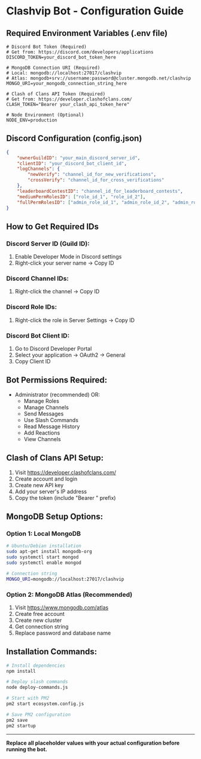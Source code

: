 # Clashvip Bot - Configuration Guide

## Required Environment Variables (.env file)

```env
# Discord Bot Token (Required)
# Get from: https://discord.com/developers/applications
DISCORD_TOKEN=your_discord_bot_token_here

# MongoDB Connection URI (Required)
# Local: mongodb://localhost:27017/clashvip
# Atlas: mongodb+srv://username:password@cluster.mongodb.net/clashvip
MONGO_URI=your_mongodb_connection_string_here

# Clash of Clans API Token (Required)
# Get from: https://developer.clashofclans.com/
CLASH_TOKEN="Bearer your_clash_api_token_here"

# Node Environment (Optional)
NODE_ENV=production
```

## Discord Configuration (config.json)

```json
{
    "ownerGuildID": "your_main_discord_server_id",
    "clientID": "your_discord_bot_client_id",
    "logChannels": {
        "newVerify": "channel_id_for_new_verifications",
        "crossVerify": "channel_id_for_cross_verifications"
    },
    "leaderboardContestID": "channel_id_for_leaderboard_contests",
    "mediumPermRolesID": ["role_id_1", "role_id_2"],
    "fullPermRolesID": ["admin_role_id_1", "admin_role_id_2", "admin_role_id_3"]
}
```

## How to Get Required IDs

### Discord Server ID (Guild ID):
1. Enable Developer Mode in Discord settings
2. Right-click your server name → Copy ID

### Discord Channel IDs:
1. Right-click the channel → Copy ID

### Discord Role IDs:
1. Right-click the role in Server Settings → Copy ID

### Discord Bot Client ID:
1. Go to Discord Developer Portal
2. Select your application → OAuth2 → General
3. Copy Client ID

## Bot Permissions Required:
- Administrator (recommended) OR:
  - Manage Roles
  - Manage Channels  
  - Send Messages
  - Use Slash Commands
  - Read Message History
  - Add Reactions
  - View Channels

## Clash of Clans API Setup:
1. Visit https://developer.clashofclans.com/
2. Create account and login
3. Create new API key
4. Add your server's IP address
5. Copy the token (include "Bearer " prefix)

## MongoDB Setup Options:

### Option 1: Local MongoDB
```bash
# Ubuntu/Debian installation
sudo apt-get install mongodb-org
sudo systemctl start mongod
sudo systemctl enable mongod

# Connection string
MONGO_URI=mongodb://localhost:27017/clashvip
```

### Option 2: MongoDB Atlas (Recommended)
1. Visit https://www.mongodb.com/atlas
2. Create free account
3. Create new cluster
4. Get connection string
5. Replace password and database name

## Installation Commands:
```bash
# Install dependencies
npm install

# Deploy slash commands
node deploy-commands.js

# Start with PM2
pm2 start ecosystem.config.js

# Save PM2 configuration
pm2 save
pm2 startup
```

---
**Replace all placeholder values with your actual configuration before running the bot.**